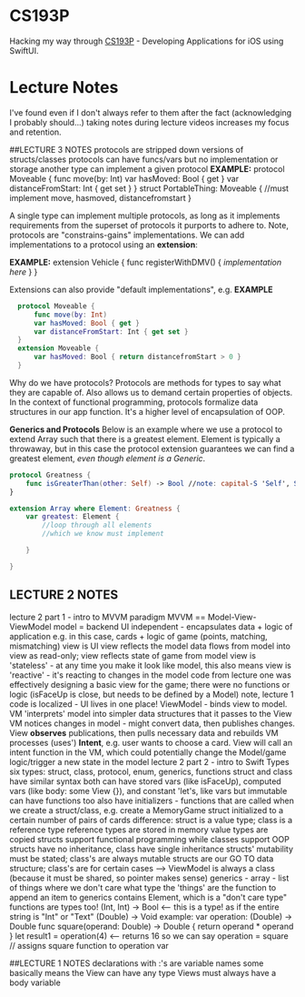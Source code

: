 # CS193P
Hacking my way through [CS193P](https://cs193p.sites.stanford.edu/) - Developing Applications for iOS using SwiftUI. 

# Lecture Notes
I've found even if I don't always refer to them after the fact (acknowledging I probably should...) taking notes during lecture videos increases my focus and retention. 

##LECTURE 3 NOTES
protocols are stripped down versions of structs/classes
protocols can have funcs/vars but no implementation or storage
another type can implement a given protocol
**EXAMPLE:**
  protocol Moveable {
      func move(by: Int)
      var hasMoved: Bool { get }
      var distanceFromStart: Int { get set }
  }
  struct PortableThing: Moveable {
  //must implement move, hasmoved, distancefromstart
  }

A single type can implement multiple protocols, as long as it implements requirements from the superset of protocols it purports to adhere to. Note, protocols are "constrains-gains" implementations. We can add implementations to a protocol using an **extension**:

**EXAMPLE:**
extension Vehicle {
	func registerWithDMV() { *implementation here* }
}

Extensions can also provide "default implementations", e.g.
**EXAMPLE**
```swift  
  protocol Moveable {
      func move(by: Int)
      var hasMoved: Bool { get }
      var distanceFromStart: Int { get set }
  }
  extension Moveable {
  	  var hasMoved: Bool { return distancefromStart > 0 }
  }
```

  Why do we have protocols? Protocols are methods for types to say what they are capable of. Also allows us to demand certain properties of objects. In the context of functional programming, protocols formalize data structures in our app function. It's a higher level of encapsulation of OOP.

**Generics and Protocols**
Below is an example where we use a protocol to extend Array such that there is a greatest element. Element is typically a throwaway, but in this case the protocol extension guarantees we can find a greatest element, *even though element is a Generic*.

```swift
protocol Greatness {
	func isGreaterThan(other: Self) -> Bool //note: capital-S 'Self', Swift idiosyncrasy
}

extension Array where Element: Greatness {
	var greatest: Element {
		//loop through all elements
		//which we know must implement 

	}

}
```



## LECTURE 2 NOTES
 lecture 2 part 1 - intro to MVVM paradigm
 MVVM == Model-View-ViewModel
 model = backend
  UI independent - encapsulates data + logic of application
  e.g. in this case, cards + logic of game (points, matching, mismatching)
 view is UI
  view reflects the model
  data flows from model into view as read-only; view reflects state of game from model
  view is 'stateless' - at any time you make it look like model, this also means view is 'reactive' - it's reacting to changes in the model
  code from lecture one was effectively designing a basic view for the game; there were no functions or logic (isFaceUp is close, but needs to be defined by a Model)
  note, lecture 1 code is localized - UI lives in one place!
  ViewModel - binds view to model. VM 'interprets' model into simpler data structures that it passes to the View
  VM notices changes in model - might convert data, then publishes changes. View **observes** publications, then pulls necessary data and rebuilds
  VM processes (uses') **Intent**, e.g. user wants to choose a card. View will call an intent function in the VM, which could potentially change the Model/game logic/trigger a new state in the model  lecture 2 part 2 - intro to Swift Types
  six types: struct, class, protocol, enum, generics, functions
  struct and class have similar syntax
  both can have stored vars (like isFaceUp), computed vars (like body: some View {}), and constant 'let's, like vars but immutable
  can have functions too
  also have initializers - functions that are called when we create a struct/class, e.g. create a MemoryGame struct initialized to a certain number of pairs of cards
  difference: struct is a value type; class is a reference type
  reference types are stored in memory
  value types are copied
  structs support functional programming while classes support OOP
  structs have no inheritance, class have single inheritance
  structs' mutability must be stated; class's are always mutable
  structs are our GO TO data structure; class's are for certain cases
      --> ViewModel is always a class (because it must be shared, so pointer makes sense) generics - array - list of things where we don't care what type the 'things' are
 the function to append an item to generics contains Element, which is a "don't care type"  functions are types too!
  (Int, Int) -> Bool <-- this is a type! as if the entire string is "Int" or "Text"
  (Double) -> Void
  example:
  var operation: (Double) -> Double
  func square(operand: Double) -> Double {
        return operand * operand
  }
  let result1 = operation(4) <-- returns 16
  so we can say operation = square // assigns square function to operation var

##LECTURE 1 NOTES
declarations with :'s are variable names
some basically means the View can have any type
Views must always have a body variable

